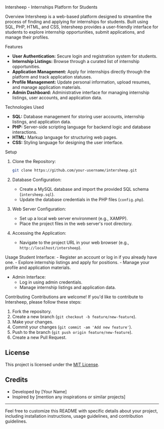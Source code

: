 Intersheep - Internships Platform for Students

Overview
Intersheep is a web-based platform designed to streamline the process of finding and applying for internships for students. Built using SQL, PHP, HTML, and CSS, Intersheep provides a user-friendly interface for students to explore internship opportunities, submit applications, and manage their profiles.

Features
- **User Authentication:** Secure login and registration system for students.
- **Internship Listings:** Browse through a curated list of internship opportunities.
- **Application Management:** Apply for internships directly through the platform and track application statuses.
- **Profile Management:** Update personal information, upload resumes, and manage application materials.
- **Admin Dashboard:** Administrative interface for managing internship listings, user accounts, and application data.

Technologies Used
- **SQL:** Database management for storing user accounts, internship listings, and application data.
- **PHP:** Server-side scripting language for backend logic and database interactions.
- **HTML:** Markup language for structuring web pages.
- **CSS:** Styling language for designing the user interface.

Setup
1. Clone the Repository:
    ```bash
    git clone https://github.com/your-username/intersheep.git
    ```

2. Database Configuration:
    - Create a MySQL database and import the provided SQL schema (`intersheep.sql`).
    - Update the database credentials in the PHP files (`config.php`).

3. Web Server Configuration:
    - Set up a local web server environment (e.g., XAMPP).
    - Place the project files in the web server's root directory.

4. Accessing the Application:
    - Navigate to the project URL in your web browser (e.g., `http://localhost/intersheep`).

Usage
Student Interface:
    - Register an account or log in if you already have one.
    - Explore internship listings and apply for positions.
    - Manage your profile and application materials.

- Admin Interface:
    - Log in using admin credentials.
    - Manage internship listings and application data.

Contributing
Contributions are welcome! If you'd like to contribute to Intersheep, please follow these steps:
1. Fork the repository.
2. Create a new branch (`git checkout -b feature/new-feature`).
3. Make your changes.
4. Commit your changes (`git commit -am 'Add new feature'`).
5. Push to the branch (`git push origin feature/new-feature`).
6. Create a new Pull Request.

## License
This project is licensed under the [MIT License](LICENSE).

## Credits
- Developed by [Your Name]
- Inspired by [mention any inspirations or similar projects]

---

Feel free to customize this README with specific details about your project, including installation instructions, usage guidelines, and contribution guidelines.
